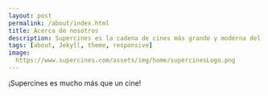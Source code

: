 ```yaml
---
layout: post
permalink: /about/index.html
title: Acerca de nosotros
description: Supercines es la cadena de cines más grande y moderna del país, con los mejores complejos para disfrutar los últimos estrenos, cine independiente y cine arte.
tags: [about, Jekyll, theme, responsive]
image:
  https://www.supercines.com/assets/img/home/supercinesLogo.png
---
```


¡Supercines es mucho más que un cine! 




